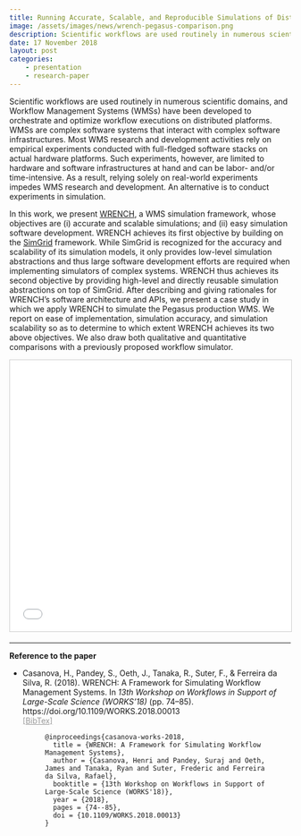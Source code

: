 ```yaml
---
title: Running Accurate, Scalable, and Reproducible Simulations of Distributed Systems with WRENCH
image: /assets/images/news/wrench-pegasus-comparison.png
description: Scientific workflows are used routinely in numerous scientific domains, and Workflow Management Systems (WMSs) have been developed to orchestrate and optimize workflow executions on distributed platforms. WMSs are complex software systems that interact with complex software infrastructures. Most WMS research and development activities rely on empirical experiments conducted with full-fledged software stacks on actual hardware platforms. Such experiments, however, are limited to hardware and software infrastructures at hand and can be labor- and/or time-intensive. As a result, relying solely on real-world experiments impedes WMS research and development. An alternative is to conduct experiments in simulation.
date: 17 November 2018
layout: post
categories:
    - presentation
    - research-paper
---
```


Scientific workflows are used routinely in numerous scientific domains, and Workflow Management Systems (WMSs) have been developed to orchestrate and optimize workflow executions on distributed platforms. WMSs are complex software systems that interact with complex software infrastructures. Most WMS research and development activities rely on empirical experiments conducted with full-fledged software stacks on actual hardware platforms. Such experiments, however, are limited to hardware and software infrastructures at hand and can be labor- and/or time-intensive. As a result, relying solely on real-world experiments impedes WMS research and development. An alternative is to conduct experiments in simulation.

In this work, we present [WRENCH](https://wrench-project.org), a WMS simulation framework, whose objectives are (i) accurate and scalable simulations; and (ii) easy simulation software development. WRENCH achieves its first objective by building on the [SimGrid](https://simgrid.org) framework. While SimGrid is recognized for the accuracy and scalability of its simulation models, it only provides low-level simulation abstractions and thus large software development efforts are required when implementing simulators of complex systems. WRENCH thus achieves its second objective by providing high-level and directly reusable simulation abstractions on top of SimGrid. After describing and giving rationales for WRENCH’s software architecture and APIs, we present a case study in which we apply WRENCH to simulate the Pegasus production WMS. We report on ease of implementation, simulation accuracy, and simulation scalability so as to determine to which extent WRENCH achieves its two above objectives. We also draw both qualitative and quantitative comparisons with a previously proposed workflow simulator.

<iframe src="//www.slideshare.net/slideshow/embed_code/key/3hCQSoRE4C2wEV" width="595" height="485" frameborder="0" marginwidth="0" marginheight="0" scrolling="no" style="border:1px solid #CCC; border-width:1px; margin-bottom:5px; max-width: 100%;" allowfullscreen> </iframe>

---

**Reference to the paper**

<ul>
<li><a href="http://dx.doi.org/10.1109/WORKS.2018.00013" target="_blank" alt="DOI"> <i
                                        class="ai ai-doi"></i> </a> <a
                                        href="/files/publications/casanova-works-2018.pdf" target="_blank" alt="PDF"> <i
                                        class="far fa-file-pdf"></i> </a> <span id="casanova-works-2018">Casanova, H., Pandey, S., Oeth, J., Tanaka, R., Suter, F., &amp; Ferreira da Silva, R. (2018). WRENCH: A Framework for Simulating Workflow Management Systems. In <i>13th Workshop on Workflows in Support of Large-Scale Science (WORKS’18)</i> (pp. 74–85). https://doi.org/10.1109/WORKS.2018.00013</span>
                                    <br/> <a data-toggle="collapse" href="#bib-casanova-works-2018" role="button"
                                             aria-expanded="false" aria-controls="bib-casanova-works-2018"
                                             style="color: #999"> [BibTex] </a>
                                    <div class="collapse" id="bib-casanova-works-2018">
                                        <figure class="highlight"><pre><code class="language-plain" data-lang="plain">@inproceedings{casanova-works-2018,
  title = {WRENCH: A Framework for Simulating Workflow Management Systems},
  author = {Casanova, Henri and Pandey, Suraj and Oeth, James and Tanaka, Ryan and Suter, Frederic and Ferreira da Silva, Rafael},
  booktitle = {13th Workshop on Workflows in Support of Large-Scale Science (WORKS'18)},
  year = {2018},
  pages = {74--85},
  doi = {10.1109/WORKS.2018.00013}
}</code></pre>
                                        </figure>
                                    </div>
                                </li>
</ul>